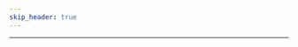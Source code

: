 ```yaml
---
skip_header: true
---
```


<script src="../js/rangers.js"></script>
<script src="../js/nunjucks.js"></script>
<link rel="stylesheet" href="/new_site/css/iterated_char_sheet.css">

<div id="selection_area">
</div>
<hr>
<div id="level_up_sheet_area">
</div>
  

<script>
  // Global character data dictionary (so we only have to hit the backend once.)
  var global_json = null;
  $.getJSON("/data/GENERATED/ALT.json", function(json) {
    global_json = json;
    nunjucks.configure('/new_site/templates', {autoescape: true });
    starting_values = parseGetRequest();
    console.log(starting_values["class"]);
    var content = nunjucks.render('selector_template.html', 
                                  { 
                                    "data" : json["class_names"], 
                                    "id" : "chosen_class", 
                                    "chosen" : starting_values["class"]
                                  } );
    $( "#selection_area" ).html( content );
    $('select').selectpicker();

    
    selectButtonUpdateHandler();
  })

  function selectButtonUpdateHandler(){
    var subclass = $( "#chosen_class" ).val();
    var rnr_class = getClassFromSubclass(global_json, subclass);
    var class_data = JSON.parse(JSON.stringify(global_json["classes"][rnr_class]["subclasses"][subclass]));
    var level_up_sheet = nunjucks.render('level_up_sheet_template.html', 
                                          {
                                            "levels" : class_data["levels"], 
                                            "name" : subclass
                                          });
    $("#level_up_sheet_area").html(level_up_sheet);
  }




</script>
